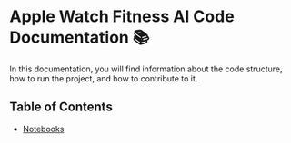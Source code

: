 # Apple Watch Fitness AI Code Documentation 📚

In this documentation, you will find information about the code structure, how to run the project, and how to contribute to it.

## Table of Contents

- [Notebooks](notebooks.md)